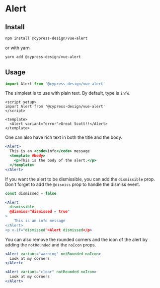 # Alert

## Install

```bash
npm install @cypress-design/vue-alert
```

or with yarn

```bash
yarn add @cypress-design/vue-alert
```

## Usage

```ts
import Alert from '@cypress-design/vue-alert'
```

The simplest is to use with plain text. By default, type is `info`.

```vue live
<script setup>
import Alert from '@cypress-design/vue-alert'
</script>

<template>
  <Alert variant="error">Great Scott!!</Alert>
</template>
```

One can also have rich text in both the title and the body.

```jsx live
<Alert>
  This is an <code>info</code> message
  <template #body>
    <p>This is the body of the alert.</p>
  </template>
</Alert>
```

If you want the alert to be dismissible, you can add the `dismissible` prop. Don't forget to add the `@dismiss` prop to handle the dismiss event.

```jsx live
const dismissed = false

<Alert
  dismissible
  @dismiss="dismissed = true"
>
	This is an info message
</Alert>
<p v-if="dismissed">Alert dismissed</p>
```

You can also remove the rounded corners and the icon of the alert by adding the `notRounded` and the `noIcon` props.

```jsx live
<Alert variant="warning" notRounded noIcon>
  Look at my corners
</Alert>
```

```jsx live
<Alert variant="clear" notRounded noIcon>
  Look at my corners
</Alert>
```
